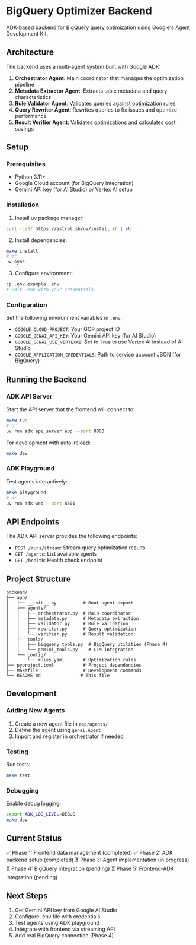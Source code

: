 # BigQuery Optimizer Backend

ADK-based backend for BigQuery query optimization using Google's Agent Development Kit.

## Architecture

The backend uses a multi-agent system built with Google ADK:

1. **Orchestrator Agent**: Main coordinator that manages the optimization pipeline
2. **Metadata Extractor Agent**: Extracts table metadata and query characteristics
3. **Rule Validator Agent**: Validates queries against optimization rules
4. **Query Rewriter Agent**: Rewrites queries to fix issues and optimize performance
5. **Result Verifier Agent**: Validates optimizations and calculates cost savings

## Setup

### Prerequisites

- Python 3.11+
- Google Cloud account (for BigQuery integration)
- Gemini API key (for AI Studio) or Vertex AI setup

### Installation

1. Install uv package manager:
```bash
curl -LsSf https://astral.sh/uv/install.sh | sh
```

2. Install dependencies:
```bash
make install
# or
uv sync
```

3. Configure environment:
```bash
cp .env.example .env
# Edit .env with your credentials
```

### Configuration

Set the following environment variables in `.env`:

- `GOOGLE_CLOUD_PROJECT`: Your GCP project ID
- `GOOGLE_GENAI_API_KEY`: Your Gemini API key (for AI Studio)
- `GOOGLE_GENAI_USE_VERTEXAI`: Set to `True` to use Vertex AI instead of AI Studio
- `GOOGLE_APPLICATION_CREDENTIALS`: Path to service account JSON (for BigQuery)

## Running the Backend

### ADK API Server

Start the API server that the frontend will connect to:

```bash
make run
# or
uv run adk api_server app --port 8000
```

For development with auto-reload:
```bash
make dev
```

### ADK Playground

Test agents interactively:
```bash
make playground
# or
uv run adk web --port 8501
```

## API Endpoints

The ADK API server provides the following endpoints:

- `POST /runs/stream`: Stream query optimization results
- `GET /agents`: List available agents
- `GET /health`: Health check endpoint

## Project Structure

```
backend/
├── app/
│   ├── __init__.py          # Root agent export
│   ├── agents/
│   │   ├── orchestrator.py  # Main coordinator
│   │   ├── metadata.py      # Metadata extraction
│   │   ├── validator.py     # Rule validation
│   │   ├── rewriter.py      # Query optimization
│   │   └── verifier.py      # Result validation
│   ├── tools/
│   │   ├── bigquery_tools.py  # BigQuery utilities (Phase 4)
│   │   └── gemini_tools.py    # LLM integration
│   └── config/
│       └── rules.yaml       # Optimization rules
├── pyproject.toml           # Project dependencies
├── Makefile                 # Development commands
└── README.md               # This file
```

## Development

### Adding New Agents

1. Create a new agent file in `app/agents/`
2. Define the agent using `genai.Agent`
3. Import and register in orchestrator if needed

### Testing

Run tests:
```bash
make test
```

### Debugging

Enable debug logging:
```bash
export ADK_LOG_LEVEL=DEBUG
make dev
```

## Current Status

✅ Phase 1: Frontend data management (completed)
✅ Phase 2: ADK backend setup (completed)
⏳ Phase 3: Agent implementation (in progress)
⏳ Phase 4: BigQuery integration (pending)
⏳ Phase 5: Frontend-ADK integration (pending)

## Next Steps

1. Get Gemini API key from Google AI Studio
2. Configure .env file with credentials
3. Test agents using ADK playground
4. Integrate with frontend via streaming API
5. Add real BigQuery connection (Phase 4)